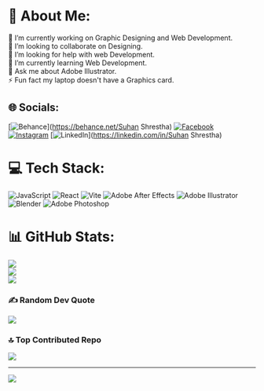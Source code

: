 # 💫 About Me:
🔭 I’m currently working on Graphic Designing and Web Development.<br>👯 I’m looking to collaborate on Designing.<br>🤝 I’m looking for help with web Development.<br>🌱 I’m currently learning Web Development.<br>💬 Ask me about Adobe Illustrator.<br>⚡ Fun fact my laptop doesn't have a Graphics card.


## 🌐 Socials:
[![Behance](https://img.shields.io/badge/Behance-1769ff?logo=behance&logoColor=white)](https://behance.net/Suhan Shrestha) [![Facebook](https://img.shields.io/badge/Facebook-%231877F2.svg?logo=Facebook&logoColor=white)](https://facebook.com/scu_riyu) [![Instagram](https://img.shields.io/badge/Instagram-%23E4405F.svg?logo=Instagram&logoColor=white)](https://instagram.com/scu_riyu) [![LinkedIn](https://img.shields.io/badge/LinkedIn-%230077B5.svg?logo=linkedin&logoColor=white)](https://linkedin.com/in/Suhan Shrestha) 

# 💻 Tech Stack:
![JavaScript](https://img.shields.io/badge/javascript-%23323330.svg?style=for-the-badge&logo=javascript&logoColor=%23F7DF1E) ![React](https://img.shields.io/badge/react-%2320232a.svg?style=for-the-badge&logo=react&logoColor=%2361DAFB) ![Vite](https://img.shields.io/badge/vite-%23646CFF.svg?style=for-the-badge&logo=vite&logoColor=white) ![Adobe After Effects](https://img.shields.io/badge/Adobe%20After%20Effects-9999FF.svg?style=for-the-badge&logo=Adobe%20After%20Effects&logoColor=white) ![Adobe Illustrator](https://img.shields.io/badge/adobe%20illustrator-%23FF9A00.svg?style=for-the-badge&logo=adobe%20illustrator&logoColor=white) ![Blender](https://img.shields.io/badge/blender-%23F5792A.svg?style=for-the-badge&logo=blender&logoColor=white) ![Adobe Photoshop](https://img.shields.io/badge/adobe%20photoshop-%2331A8FF.svg?style=for-the-badge&logo=adobe%20photoshop&logoColor=white)
# 📊 GitHub Stats:
![](https://github-readme-stats.vercel.app/api?username=scuriyu&theme=dark&hide_border=false&include_all_commits=false&count_private=false)<br/>
![](https://github-readme-streak-stats.herokuapp.com/?user=scuriyu&theme=dark&hide_border=false)<br/>
![](https://github-readme-stats.vercel.app/api/top-langs/?username=scuriyu&theme=dark&hide_border=false&include_all_commits=false&count_private=false&layout=compact)

### ✍️ Random Dev Quote
![](https://quotes-github-readme.vercel.app/api?type=horizontal&theme=radical)

### 🔝 Top Contributed Repo
![](https://github-contributor-stats.vercel.app/api?username=scuriyu&limit=5&theme=dark&combine_all_yearly_contributions=true)

---
[![](https://visitcount.itsvg.in/api?id=scuriyu&icon=0&color=0)](https://visitcount.itsvg.in)

<!-- Proudly created with GPRM ( https://gprm.itsvg.in ) -->
